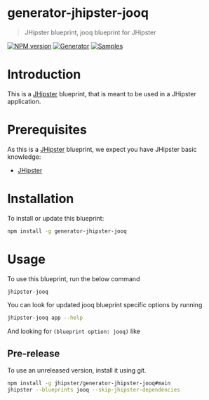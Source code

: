 # generator-jhipster-jooq

> JHipster blueprint, jooq blueprint for JHipster

[![NPM version][npm-image]][npm-url]
[![Generator][github-generator-image]][github-generator-url]
[![Samples][github-samples-image]][github-samples-url]

# Introduction

This is a [JHipster](https://www.jhipster.tech/) blueprint, that is meant to be used in a JHipster application.

# Prerequisites

As this is a [JHipster](https://www.jhipster.tech/) blueprint, we expect you have JHipster basic knowledge:

- [JHipster](https://www.jhipster.tech/)

# Installation

To install or update this blueprint:

```bash
npm install -g generator-jhipster-jooq
```

# Usage

To use this blueprint, run the below command

```bash
jhipster-jooq
```

You can look for updated jooq blueprint specific options by running

```bash
jhipster-jooq app --help
```

And looking for `(blueprint option: jooq)` like

## Pre-release

To use an unreleased version, install it using git.

```bash
npm install -g jhipster/generator-jhipster-jooq#main
jhipster --blueprints jooq --skip-jhipster-dependencies
```

[npm-image]: https://img.shields.io/npm/v/generator-jhipster-jooq.svg
[npm-url]: https://npmjs.org/package/generator-jhipster-jooq
[github-generator-image]: https://github.com/jhipster/generator-jhipster-jooq/actions/workflows/generator.yml/badge.svg
[github-generator-url]: https://github.com/jhipster/generator-jhipster-jooq/actions/workflows/generator.yml
[github-samples-image]: https://github.com/jhipster/generator-jhipster-jooq/actions/workflows/samples.yml/badge.svg
[github-samples-url]: https://github.com/jhipster/generator-jhipster-jooq/actions/workflows/samples.yml
